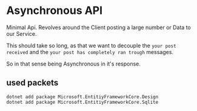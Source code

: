 ﻿# Asynchronous API
Minimal Api. Revolves around the Client posting a large number or Data to our Service.

This should take so long, as that we want to decouple the `your post received` and the `your post has completely ran trough` messages.

So in that sense being Asynchronous in it's response.

## used packets
```
dotnet add package Microsoft.EntitiyFrameworkCore.Design
dotnet add package Microsoft.EntitiyFrameworkCore.Sqlite
```